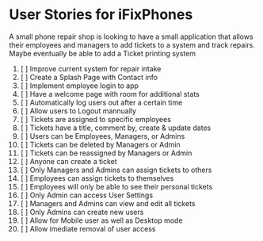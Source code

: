 # User Stories for iFixPhones

A small phone repair shop is looking to have a small application that allows their employees and managers to add tickets to a system and track repairs. Maybe eventually be able to add a Ticket printing system

1. [ ] Improve current system for repair intake
2. [ ] Create a Splash Page with Contact info 
3. [ ] Implement employee login to app
4. [ ] Have a welcome page with room for additional stats
5. [ ] Automatically log users out after a certain time
6. [ ] Allow users to Logout mannually
7. [ ] Tickets are assigned to specific employees
8. [ ] Tickets have a title, comment by, create & update dates
9. [ ] Users can be Employees, Managers, or Admins
10. [ ] Tickets can be deleted by Managers or Admin
11. [ ] Tickets can be reassigned by Managers or Admin
12. [ ] Anyone can create a ticket
13. [ ] Only Managers and Admins can assign tickets to others 
14. [ ] Employees can assign tickets to themselves
15. [ ] Employees will only be able to see their personal tickets
16. [ ] Only Admin can access User Settings
17. [ ] Managers and Admins can view and edit all tickets
18. [ ] Only Admins can create new users
19. [ ] Allow for Mobile user as well as Desktop mode
20. [ ] Allow imediate removal of user access